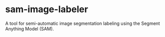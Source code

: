 # sam-image-labeler
A tool for semi-automatic image segmentation labeling using the Segment Anything Model (SAM).
